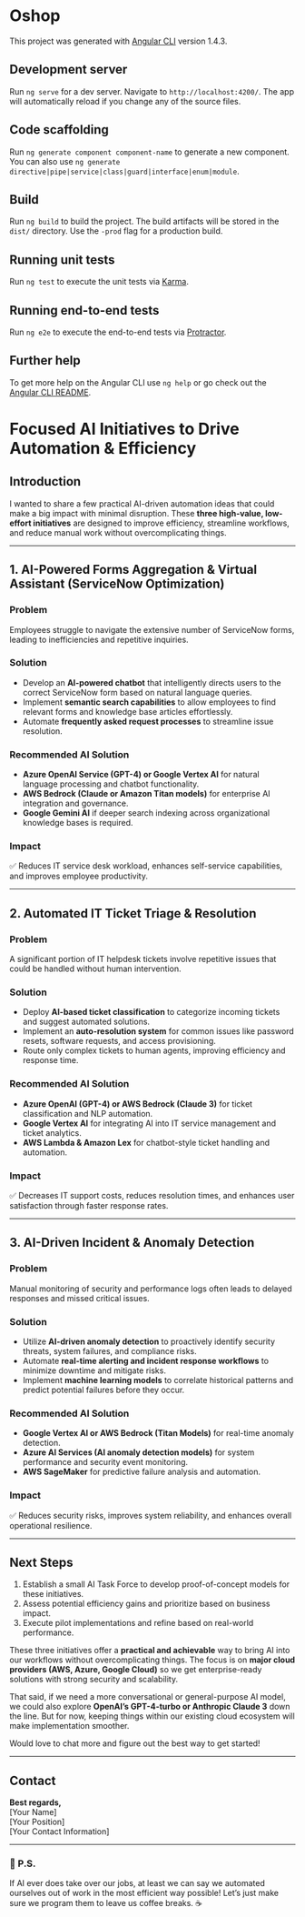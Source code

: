 # Oshop

This project was generated with [Angular CLI](https://github.com/angular/angular-cli) version 1.4.3.

## Development server

Run `ng serve` for a dev server. Navigate to `http://localhost:4200/`. The app will automatically reload if you change any of the source files.

## Code scaffolding

Run `ng generate component component-name` to generate a new component. You can also use `ng generate directive|pipe|service|class|guard|interface|enum|module`.

## Build

Run `ng build` to build the project. The build artifacts will be stored in the `dist/` directory. Use the `-prod` flag for a production build.

## Running unit tests

Run `ng test` to execute the unit tests via [Karma](https://karma-runner.github.io).

## Running end-to-end tests

Run `ng e2e` to execute the end-to-end tests via [Protractor](http://www.protractortest.org/).

## Further help

To get more help on the Angular CLI use `ng help` or go check out the [Angular CLI README](https://github.com/angular/angular-cli/blob/master/README.md).


# Focused AI Initiatives to Drive Automation & Efficiency

## Introduction

I wanted to share a few practical AI-driven automation ideas that could make a big impact with minimal disruption. These **three high-value, low-effort initiatives** are designed to improve efficiency, streamline workflows, and reduce manual work without overcomplicating things.

---

## 1. AI-Powered Forms Aggregation & Virtual Assistant (ServiceNow Optimization)

### Problem
Employees struggle to navigate the extensive number of ServiceNow forms, leading to inefficiencies and repetitive inquiries.

### Solution
- Develop an **AI-powered chatbot** that intelligently directs users to the correct ServiceNow form based on natural language queries.
- Implement **semantic search capabilities** to allow employees to find relevant forms and knowledge base articles effortlessly.
- Automate **frequently asked request processes** to streamline issue resolution.

### Recommended AI Solution
- **Azure OpenAI Service (GPT-4) or Google Vertex AI** for natural language processing and chatbot functionality.
- **AWS Bedrock (Claude or Amazon Titan models)** for enterprise AI integration and governance.
- **Google Gemini AI** if deeper search indexing across organizational knowledge bases is required.

### Impact
✅ Reduces IT service desk workload, enhances self-service capabilities, and improves employee productivity.

---

## 2. Automated IT Ticket Triage & Resolution

### Problem
A significant portion of IT helpdesk tickets involve repetitive issues that could be handled without human intervention.

### Solution
- Deploy **AI-based ticket classification** to categorize incoming tickets and suggest automated solutions.
- Implement an **auto-resolution system** for common issues like password resets, software requests, and access provisioning.
- Route only complex tickets to human agents, improving efficiency and response time.

### Recommended AI Solution
- **Azure OpenAI (GPT-4) or AWS Bedrock (Claude 3)** for ticket classification and NLP automation.
- **Google Vertex AI** for integrating AI into IT service management and ticket analytics.
- **AWS Lambda & Amazon Lex** for chatbot-style ticket handling and automation.

### Impact
✅ Decreases IT support costs, reduces resolution times, and enhances user satisfaction through faster response rates.

---

## 3. AI-Driven Incident & Anomaly Detection

### Problem
Manual monitoring of security and performance logs often leads to delayed responses and missed critical issues.

### Solution
- Utilize **AI-driven anomaly detection** to proactively identify security threats, system failures, and compliance risks.
- Automate **real-time alerting and incident response workflows** to minimize downtime and mitigate risks.
- Implement **machine learning models** to correlate historical patterns and predict potential failures before they occur.

### Recommended AI Solution
- **Google Vertex AI or AWS Bedrock (Titan Models)** for real-time anomaly detection.
- **Azure AI Services (AI anomaly detection models)** for system performance and security event monitoring.
- **AWS SageMaker** for predictive failure analysis and automation.

### Impact
✅ Reduces security risks, improves system reliability, and enhances overall operational resilience.

---

## Next Steps

1. Establish a small AI Task Force to develop proof-of-concept models for these initiatives.
2. Assess potential efficiency gains and prioritize based on business impact.
3. Execute pilot implementations and refine based on real-world performance.

These three initiatives offer a **practical and achievable** way to bring AI into our workflows without overcomplicating things. The focus is on **major cloud providers (AWS, Azure, Google Cloud)** so we get enterprise-ready solutions with strong security and scalability.

That said, if we need a more conversational or general-purpose AI model, we could also explore **OpenAI’s GPT-4-turbo or Anthropic Claude 3** down the line. But for now, keeping things within our existing cloud ecosystem will make implementation smoother.

Would love to chat more and figure out the best way to get started!

---

## Contact

**Best regards,**  
[Your Name]  
[Your Position]  
[Your Contact Information]  

---

### 🤖 P.S.
If AI ever does take over our jobs, at least we can say we automated ourselves out of work in the most efficient way possible! Let’s just make sure we program them to leave us coffee breaks. ☕


